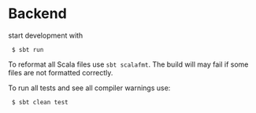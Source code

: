 # Backend

start development with

```
 $ sbt run
```

To reformat all Scala files use `sbt scalafmt`. The build will may fail if some files are not formatted correctly.

To run all tests and see all compiler warnings use:

```
 $ sbt clean test
```
